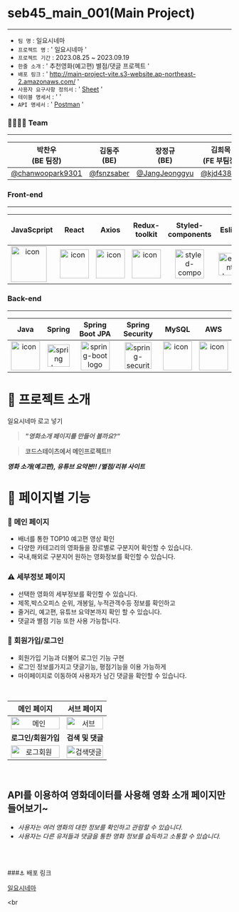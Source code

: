 # seb45_main_001(Main Project)
****


- `팀 명` : 일요시네마
- `프로젝트 명` : ' 일요시네마 '
- `프로젝트 기간` : 2023.08.25 ~ 2023.09.19
- `한줄 소개` : ' 추천영화(예고편) 별점/댓글 프로젝트 '
- `배포 링크` : ' http://main-project-vite.s3-website.ap-northeast-2.amazonaws.com/ '
- `사용자 요구사항 정의서` : ' [Sheet](https://docs.google.com/spreadsheets/d/1U7Vlj4t5spDbqPujWPVQcI-AfbUuPUzBybnNid8MrXM/edit#gid=847248528) '
- `테이블 명세서` : '  '
- `API 명세서` : ' [Postman](https://documenter.getpostman.com/view/27567184/2s9YC1VZ8Y#972a978e-5a16-4c25-acac-dc10b5571c0f) '


### 👨‍👨‍👧‍👧 Team
***
| 박찬우 <br> (BE 팀장)                             | 김동주 <br> (BE) | 장정규 <br> (BE)                            | 김희목 <br> (FE 부팀장)                         | 서강의 <br> (FE)   | 정진용 <br> (FE)    |
|----------------------------------------------|-----------|------------------------------------------|-------------------------------------------|-----------------|------------------|
| [@chanwoopark9301](https://github.com/chanwoopark9301) | [@fsnzsaber](https://github.com/fsnzsaber) | [@JangJeonggyu](https://github.com/JangJeonggyu) | [@kjd43871](https://github.com/kjd43871) | [@ColmiismaL](https://github.com/ColmiismaL) | [@jinyong1015](https://github.com/jinyong1015) |


### Front-end
***
|   JavaScpript      | React | Axios | Redux-toolkit | Styled-components | Eslint | Prettier | Typescript  |   React router dom   |
|:------------------:| :---: | :---: | :-----------: | :---------------: | :----: | :------: | :----------: | :--------------------------------------------------------------: |
| <div style="display: flex; align-items: flex-start;"><img src="https://techstack-generator.vercel.app/js-icon.svg" alt="icon" width="80" height="80" /></div> | <div style="display: flex; align-items: flex-start;"><img src="https://techstack-generator.vercel.app/react-icon.svg" alt="icon" width="65" height="65" /></div> | <div style="display: flex; align-items: flex-start;"><img src="https://axios-http.com/assets/logo.svg" alt="icon" width="65" height="65" /></div> | <div style="display: flex; align-items: flex-start;"><img src="https://repository-images.githubusercontent.com/347723622/92065800-865a-11eb-9626-dff3cb7fef55" alt="icon" width="65" height="65" /></div> | <img alt="styled-components logo" src="https://www.styled-components.com/atom.png" width="65" height="65" ></div> | <img alt="eslint logo" src="https://techstack-generator.vercel.app/eslint-icon.svg" height="50" width="50"></div> | <div style="display: flex; align-items: flex-start;"><img alt="prettier logo" src="https://techstack-generator.vercel.app/prettier-icon.svg" width="65" height="65" ></div> | <div style="display: flex; align-items: flex-start;"><img src="https://static.codenary.co.kr/framework_logo/typescript.png" width="65" height="65" /></div> | <div style="display: flex; align-items: flex-start;"><img src="https://ko.vitejs.dev/logo.svg" width="65" height="65" /></div> | <div style="display: flex; align-items: flex-start;"><img src="https://static.codenary.co.kr/framework_logo/reactquery.png" width="65" height="65" /></div> | <div style="display: flex; align-items: flex-start;"><img src="https://cdn.discordapp.com/attachments/1121326294962012240/1122702369864564797/image.png" width="75" height="65" /></div> | <div style="display: flex; align-items: flex-start;"><img src="https://cdn.icon-icons.com/icons2/2699/PNG/512/firebase_logo_icon_171157.png" width="65" height="65" /></div> | <div style="display: flex; align-items: flex-start;"><img src="https://images.velog.io/images/cjy0029/post/1037984e-a895-4dfd-8ce5-0f3381b98845/reactrouter.jpeg" width="75" height="65" /></div> |

### Back-end
***
|   Java   |   Spring   |                                                  Spring Boot JPA                                                   |   Spring Security   |   MySQL   |   AWS   |
| :----------------------------------------------------------: | :----------------------------------------------------------: |:------------------------------------------------------------------------------------------------------------------:| :----------------------------------------------------------: | :----------------------------------------------------------: | :----------------------------------------------------------: |
| <div style="display: flex; align-items: flex-start;"><img src="https://techstack-generator.vercel.app/java-icon.svg" alt="icon" width="65" height="65" /></div> | <img alt="spring logo" src="https://www.vectorlogo.zone/logos/springio/springio-icon.svg" height="50" width="50" > | <img alt="spring-boot logo" src="https://t1.daumcdn.net/cfile/tistory/27034D4F58E660F616" width="65" height="65" > |  <img alt="spring-security logo" width="60px" src="https://camo.githubusercontent.com/923e99a57f8a456fdade5f65b35ada254be277612ddc991afb702d8dfd880d4f/68747470733a2f2f63646e2e73696d706c6569636f6e732e6f72672f737072696e677365637572697479" width="85" height=auto > | <div style="display: flex; align-items: flex-start;"><img src="https://techstack-generator.vercel.app/mysql-icon.svg" alt="icon" width="65" height="65" /></div> | <div style="display: flex; align-items: flex-start;"><img src="https://techstack-generator.vercel.app/aws-icon.svg" alt="icon" width="65" height="65" /></div> |


# 🗽 프로젝트 소개

일요시네마 로고 넣기

> **_"영화소개 페이지를 만들어 볼까요?"_**

> **코드스테이츠에서 메인프로젝트!!**

**_영화 소개(예고편), 유튜브 요약본!! /별점/리뷰 사이트_**


# 🚀 페이지별 기능

### 🚧 **메인 페이지**

- 배너를 통한 TOP10 예고편 영상 확인
- 다양한 카테고리의 영화들을 장르별로 구분지어 확인할 수 있습니다.
- 국내,해외로 구분지어 원하는 영화정보를 확인할 수 있습니다.

### ⚠️ **세부정보 페이지**

- 선택한 영화의 세부정보를 확인할 수 있습니다.
- 제목,박스오피스 순위, 개봉일, 누적관객수등 정보를 확인하고
- 줄거리, 예고편, 유튜브 요약본까지 확인 할 수 있습니다.
- 댓글과 별점 기능 또한 사용 가능합니다.

### 🔑 **회원가입/로그인**

- 회원가입 기능과 더불어 로그인 기능 구현
- 로그인 정보를가지고 댓글기능, 평점기능을 이용 가능하게
- 마이페이지로 이동하여 사용자가 남긴 댓글을 확인할 수 있습니다.


<br>

| **메인 페이지** | **서브 페이지** |
| :---: | :---: |
| <img src="https://github.com/codestates-seb/seb45_main_001/assets/129961035/31ee4e17-beb7-4b6f-be94-5346fb0617da" alt="메인" width="100%"/> | <img src="https://github.com/codestates-seb/seb45_main_001/assets/129961035/933749f9-6b47-4d07-b9e7-a5c846d01740" alt="서브" width="100%"/> |
| **로그인/회원가입** | **검색 및 댓글** |
| <img src="https://github.com/codestates-seb/seb45_main_001/assets/129961035/12a2b51c-7716-40e8-826a-580e88667142" alt="로그회원" width="100%"/> | <img src="https://github.com/codestates-seb/seb45_main_001/assets/129961035/9332c02b-38ff-46e9-aaea-6c2fc07b2819" alt="검색댓글" width="100%"/> |

<br>

## **API를 이용하여 영화데이터를 사용해 영화 소개 페이지만들어보기~**

- _사용자는 여러 영화의 대한 정보를 확인하고 관람할 수 있습니다._
- _사용자는 다른 유저들과 댓글을 통한 영화 정보를 습득하고 소통할 수 있습니다._

<br>
<br>

###⚓ 배포 링크

[일요시네마](http://main-project-vite.s3-website.ap-northeast-2.amazonaws.com/)

<br
  

